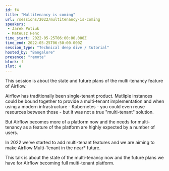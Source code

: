 ```yaml
---
id: f4
title: "Multitenancy is coming"
url: /sessions/2022/multitenancy-is-coming
speakers:
 - Jarek Potiuk
 - Mateusz Henc
time_start: 2022-05-25T06:00:00.000Z
time_end: 2022-05-25T06:50:00.000Z
session_type: "Technical deep dive / tutorial"
hosted_by: "Bangalore"
presence: "remote"
block: f
slot: 4
---
```


This session is about the state and future plans of the multi-tenancy feature of Airflow.

Airflow has traditionally been single-tenant product. Mutliple instances could be bound together to provide a multi-tenant implementation and when using a modern infrastructure - Kubernetes - you could even reuse resources between those - but it was not a true "multi-tenant" solution. 

But Airflow becomes more of a platform now and the needs for multi-tenancy as a feature of the platform are highly expected by a number of users.

In 2022 we've started to add multi-tenant features and we are aiming to make Airflow Multi-Tenant in the near* future. 

This talk is about the state of the multi-tenancy now and the future plans we have for Airflow becoming full multi-tenant platform.
